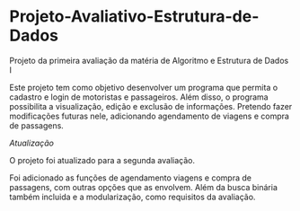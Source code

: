 # Projeto-Avaliativo-Estrutura-de-Dados
Projeto da primeira avaliação da matéria de Algoritmo e Estrutura de Dados I

Este projeto tem como objetivo desenvolver um programa que permita o cadastro e login de motoristas e passageiros. Além disso, o programa possibilita a visualização, edição e exclusão de informações.
Pretendo fazer modificações futuras nele, adicionando agendamento de viagens e compra de passagens.

*Atualização*

O projeto foi atualizado para a segunda avaliação.

Foi adicionado as funções de agendamento viagens e compra de passagens, com outras opções que as envolvem. Além da busca binária também incluida e a modularização, como requisitos da avaliação.
